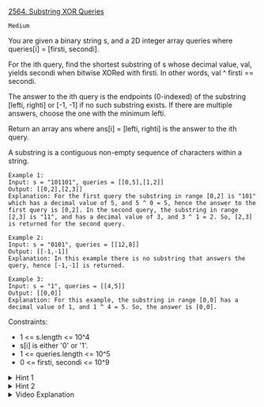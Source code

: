 [2564. Substring XOR Queries](https://leetcode.com/problems/substring-xor-queries/description/)

`Medium`

You are given a binary string s, and a 2D integer array queries where queries[i] = [firsti, secondi].

For the ith query, find the shortest substring of s whose decimal value, val, yields secondi when bitwise XORed with firsti. In other words, val ^ firsti == secondi.

The answer to the ith query is the endpoints (0-indexed) of the substring [lefti, righti] or [-1, -1] if no such substring exists. If there are multiple answers, choose the one with the minimum lefti.

Return an array ans where ans[i] = [lefti, righti] is the answer to the ith query.

A substring is a contiguous non-empty sequence of characters within a string.

```
Example 1:
Input: s = "101101", queries = [[0,5],[1,2]]
Output: [[0,2],[2,3]]
Explanation: For the first query the substring in range [0,2] is "101" which has a decimal value of 5, and 5 ^ 0 = 5, hence the answer to the first query is [0,2]. In the second query, the substring in range [2,3] is "11", and has a decimal value of 3, and 3 ^ 1 = 2. So, [2,3] is returned for the second query. 

Example 2:
Input: s = "0101", queries = [[12,8]]
Output: [[-1,-1]]
Explanation: In this example there is no substring that answers the query, hence [-1,-1] is returned.

Example 3:
Input: s = "1", queries = [[4,5]]
Output: [[0,0]]
Explanation: For this example, the substring in range [0,0] has a decimal value of 1, and 1 ^ 4 = 5. So, the answer is [0,0].
```

Constraints:

- 1 <= s.length <= 10^4
- s[i] is either '0' or '1'.
- 1 <= queries.length <= 10^5
- 0 <= firsti, secondi <= 10^9

<details>
<summary>Hint 1</summary>

You do not need to consider substrings having lengths greater than 30.

</details>

<details>
<summary>Hint 2</summary>

Pre-process all substrings with lengths not greater than 30, and add the best endpoints to a dictionary.

</details>

<details>
<summary>Video Explanation</summary>

[HuifengGuan](https://www.youtube.com/watch?v=MZL7xsHCHTE)
</details>